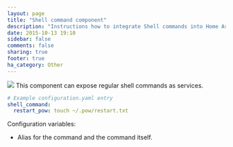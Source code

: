 ```yaml
---
layout: page
title: "Shell command component"
description: "Instructions how to integrate Shell commands into Home Assistant."
date: 2015-10-13 19:10
sidebar: false
comments: false
sharing: true
footer: true
ha_category: Other
---
```


<img src='/images/supported_brands/utilities-terminal.png' class='brand pull-right' />
This component can expose regular shell commands as services.

```yaml
# Example configuration.yaml entry
shell_command:
  restart_pow: touch ~/.pow/restart.txt
```

Configuration variables:

- Alias for the command and the command itself.

